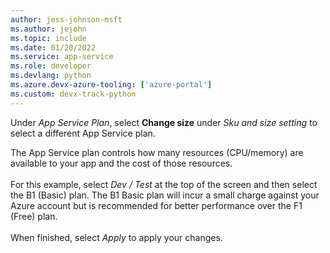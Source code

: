 ```yaml
---
author: jess-johnson-msft
ms.author: jejohn
ms.topic: include
ms.date: 01/20/2022
ms.service: app-service
ms.role: developer
ms.devlang: python
ms.azure.devx-azure-tooling: ['azure-portal']
ms.custom: devx-track-python
---
```


Under *App Service Plan*, select **Change size** under *Sku and size setting* to select a different App Service plan.

The App Service plan controls how many resources (CPU/memory) are available to your app and the cost of those resources.<br>
<br>
For this example, select *Dev / Test* at the top of the screen and then select the B1 (Basic) plan.  The B1 Basic plan will incur a small charge against your Azure account but is recommended for better performance over the F1 (Free) plan.<br>
<br>
When finished, select *Apply* to apply your changes.
